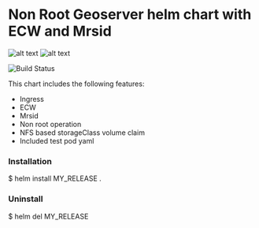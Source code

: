 # Non Root Geoserver helm chart  with ECW and Mrsid

![alt text](https://pbs.twimg.com/profile_images/1194637392436531201/ZwpNBdmL_400x400.jpg) ![alt text](https://www.osgeo.org/wp-content/uploads/GeoServer.png)




![Build Status](https://travis-ci.org/joemccann/dillinger.svg?branch=master)

This chart includes the following features:

  - Ingress
  - ECW
  - Mrsid
  - Non root operation
  - NFS based storageClass volume claim
  - Included test pod yaml

### Installation
$ helm install MY_RELEASE . 

### Uninstall
$ helm del MY_RELEASE

